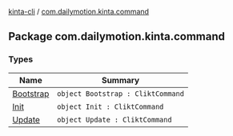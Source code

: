 [kinta-cli](../index.md) / [com.dailymotion.kinta.command](./index.md)

## Package com.dailymotion.kinta.command

### Types

| Name | Summary |
|---|---|
| [Bootstrap](-bootstrap/index.md) | `object Bootstrap : CliktCommand` |
| [Init](-init/index.md) | `object Init : CliktCommand` |
| [Update](-update/index.md) | `object Update : CliktCommand` |
